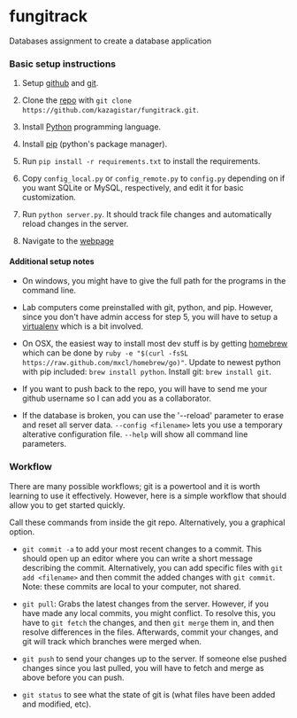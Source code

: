 fungitrack
==========

Databases assignment to create a database application


### Basic setup instructions ###

1. Setup [github](https://github.com/) and [git](https://help.github.com/articles/set-up-git).

2. Clone the [repo](https://github.com/kazagistar/fungitrack) with `git clone https://github.com/kazagistar/fungitrack.git`.

3. Install [Python](http://www.python.org/getit/) programming language.

4. Install [pip](http://www.pip-installer.org/en/latest/installing.html) (python's package manager).

5. Run `pip install -r requirements.txt` to install the requirements.

6. Copy `config_local.py` or `config_remote.py` to `config.py` depending on if you want SQLite or MySQL, respectively, and edit it for basic customization.

7. Run `python server.py`. It should track file changes and automatically reload changes in the server.

8. Navigate to the [webpage](http://localhost:5000)


#### Additional setup notes ####

- On windows, you might have to give the full path for the programs in the command line.

- Lab computers come preinstalled with git, python, and pip. However, since you don't have admin access for step 5, you will have to setup a [virtualenv](https://pypi.python.org/pypi/virtualenv) which is a bit involved.

- On OSX, the easiest way to install most dev stuff is by getting [homebrew](http://brew.sh/) which can be done by `ruby -e "$(curl -fsSL https://raw.github.com/mxcl/homebrew/go)"`. Update to newest python with pip included: `brew install python`. Install git: `brew install git`.

- If you want to push back to the repo, you will have to send me your github username so I can add you as a collaborator.

- If the database is broken, you can use the '--reload' parameter to erase and reset all server data. `--config <filename>` lets you use a temporary alterative configuration file. `--help` will show all command line parameters. 


### Workflow ###

There are many possible workflows; git is a powertool and it is worth learning to use it effectively. However, here is a simple workflow that should allow you to get started quickly. 

Call these commands from inside the git repo. Alternatively, you a graphical option.

- `git commit -a` to add your most recent changes to a commit. This should open up an editor where you can write a short message describing the commit. Alternatively, you can add specific files with `git add <filename>` and then commit the added changes with `git commit`. Note: these commits are local to your computer, not shared.

- `git pull`: Grabs the latest changes from the server. However, if you have made any local commits, you might conflict. To resolve this, you have to `git fetch` the changes, and then `git merge` them in, and then resolve differences in the files. Afterwards, commit your changes, and git will track which branches were merged when.

- `git push` to send your changes up to the server. If someone else pushed changes since you last pulled, you will have to fetch and merge as above before you can push.

- `git status` to see what the state of git is (what files have been added and modified, etc).